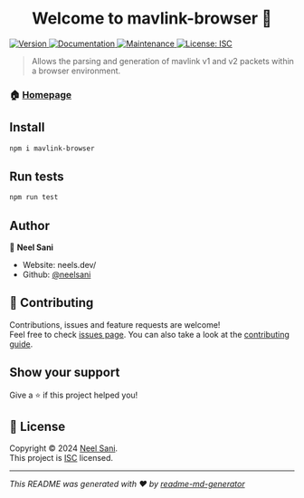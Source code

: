 <h1 align="center">Welcome to mavlink-browser 👋</h1>
<p>
  <a href="https://www.npmjs.com/package/mavlink-browser" target="_blank">
    <img alt="Version" src="https://img.shields.io/npm/v/mavlink-browser.svg">
  </a>
  <a href="https://github.com/neelsani/mavlink-browser#readme" target="_blank">
    <img alt="Documentation" src="https://img.shields.io/badge/documentation-yes-brightgreen.svg" />
  </a>
  <a href="https://github.com/neelsani/mavlink-browser/graphs/commit-activity" target="_blank">
    <img alt="Maintenance" src="https://img.shields.io/badge/Maintained%3F-yes-green.svg" />
  </a>
  <a href="https://github.com/neelsani/mavlink-browser/blob/master/LICENSE" target="_blank">
    <img alt="License: ISC" src="https://img.shields.io/github/license/neelsani/mavlink-browser" />
  </a>
</p>

> Allows the parsing and generation of mavlink v1 and v2 packets within a browser environment.

### 🏠 [Homepage](https://github.com/neelsani/mavlink-browser#readme)

## Install

```sh
npm i mavlink-browser
```

## Run tests

```sh
npm run test
```

## Author

👤 **Neel Sani**

* Website: neels.dev/
* Github: [@neelsani](https://github.com/neelsani)

## 🤝 Contributing

Contributions, issues and feature requests are welcome!<br />Feel free to check [issues page](https://github.com/neelsani/mavlink-browser/issues). You can also take a look at the [contributing guide](https://github.com/neelsani/mavlink-browser/blob/master/CONTRIBUTING.md).

## Show your support

Give a ⭐️ if this project helped you!

## 📝 License

Copyright © 2024 [Neel Sani](https://github.com/neelsani).<br />
This project is [ISC](https://github.com/neelsani/mavlink-browser/blob/master/LICENSE) licensed.

***
_This README was generated with ❤️ by [readme-md-generator](https://github.com/kefranabg/readme-md-generator)_